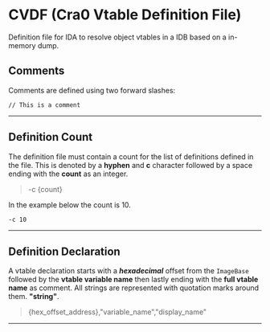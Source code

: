
# CVDF (Cra0 Vtable Definition File)

Definition file for IDA to resolve object vtables in a IDB based on a in-memory dump.

## Comments

Comments are defined using two forward slashes:

```
// This is a comment
```

---------------

## Definition Count

The definition file must contain a count for the list of definitions defined in the file. This is denoted by a **hyphen** and **c** character followed by a space ending with the **count** as an integer.

> -c {count}

In the example below the count is 10.
```
-c 10
``` 

---------------

## Definition Declaration 

A vtable declaration starts with a ***hexadecimal*** offset from the `ImageBase` followed by the **vtable variable name** then lastly ending with the **full vtable name** as comment.
All strings are represented with quotation marks around them. **"string"**.

> {hex_offset_address},"variable_name","display_name"

---------------

